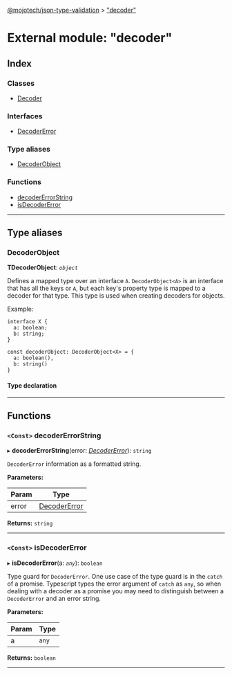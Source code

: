 [@mojotech/json-type-validation](../README.md) > ["decoder"](../modules/_decoder_.md)

# External module: "decoder"

## Index

### Classes

* [Decoder](../classes/_decoder_.decoder.md)

### Interfaces

* [DecoderError](../interfaces/_decoder_.decodererror.md)

### Type aliases

* [DecoderObject](_decoder_.md#decoderobject)

### Functions

* [decoderErrorString](_decoder_.md#decodererrorstring)
* [isDecoderError](_decoder_.md#isdecodererror)

---

## Type aliases

<a id="decoderobject"></a>

###  DecoderObject

**ΤDecoderObject**: *`object`*

Defines a mapped type over an interface `A`. `DecoderObject<A>` is an interface that has all the keys or `A`, but each key's property type is mapped to a decoder for that type. This type is used when creating decoders for objects.

Example:

```
interface X {
  a: boolean;
  b: string;
}

const decoderObject: DecoderObject<X> = {
  a: boolean(),
  b: string()
}
```

#### Type declaration

___

## Functions

<a id="decodererrorstring"></a>

### `<Const>` decoderErrorString

▸ **decoderErrorString**(error: *[DecoderError](../interfaces/_decoder_.decodererror.md)*): `string`

`DecoderError` information as a formatted string.

**Parameters:**

| Param | Type |
| ------ | ------ |
| error | [DecoderError](../interfaces/_decoder_.decodererror.md) |

**Returns:** `string`

___
<a id="isdecodererror"></a>

### `<Const>` isDecoderError

▸ **isDecoderError**(a: *`any`*): `boolean`

Type guard for `DecoderError`. One use case of the type guard is in the `catch` of a promise. Typescript types the error argument of `catch` as `any`, so when dealing with a decoder as a promise you may need to distinguish between a `DecoderError` and an error string.

**Parameters:**

| Param | Type |
| ------ | ------ |
| a | `any` |

**Returns:** `boolean`

___

